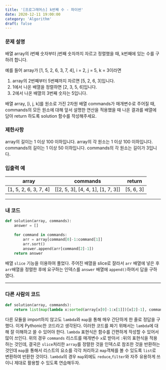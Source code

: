 ```yaml
---
title: '[프로그래머스] k번째 수 - 파이썬'
date: 2020-12-11 19:00:00
category: 'Algorithm'
draft: false
---
```


### 문제 설명
배열 array의 i번째 숫자부터 j번째 숫자까지 자르고 정렬했을 때, k번째에 있는 수를 구하려 합니다.

예를 들어 array가 [1, 5, 2, 6, 3, 7, 4], i = 2, j = 5, k = 3이라면

1. array의 2번째부터 5번째까지 자르면 [5, 2, 6, 3]입니다.
2. 1에서 나온 배열을 정렬하면 [2, 3, 5, 6]입니다.
3. 2에서 나온 배열의 3번째 숫자는 5입니다.

배열 array, [i, j, k]를 원소로 가진 2차원 배열 commands가 매개변수로 주어질 때, commands의 모든 원소에 대해 앞서 설명한 연산을 적용했을 때 나온 결과를 배열에 담아 return 하도록 solution 함수를 작성해주세요.


### 제한사항
array의 길이는 1 이상 100 이하입니다.
array의 각 원소는 1 이상 100 이하입니다.
commands의 길이는 1 이상 50 이하입니다.
commands의 각 원소는 길이가 3입니다.


### 입출력 예
|array	|commands	|return|
|---|---|---|
|[1, 5, 2, 6, 3, 7, 4]|	[[2, 5, 3], [4, 4, 1], [1, 7, 3]]	|[5, 6, 3]|

---


###  내 코드
```python
def solution(array, commands):
    answer = []
    
    for command in commands:
        arr = array[command[0]-1:command[1]]
        arr.sort()
        answer.append(arr[command[2]-1])    
    return answer
```
배열 `slice` 기능을 이용하여 풀었다. 주어진 배열을 slice로 잘라서 `arr` 배열에 넣은 후 `arr`배열을 정렬한 후에 요구하는 인덱스를 `answer` 배열에 `append()`하여서 답을 구하였다.


---


### 다른 사람의 코드
```python
def solution(array, commands):
    return list(map(lambda x:sorted(array[x[0]-1:x[1]])[x[2]-1], commands))
```
다른 모듈을 import하지 않고도 `lambda`와 `map`을 통해 매우 간단하게 한 줄로 정답을 구했다. 이게 Pythonic한 코드라고 생각된다. 이러한 코드를 짜기 위해서는 `lambda`에 대해 잘 이해하고 쓸 수 있어야 한다. `lambda` 표현식은 함수를 간편하게 작성할 수 있어서 많이 쓰인다. 위의 경우 `commands` 리스트를 매개변수 `x`로 받아서 `:`뒤의 표현식을 적용하는 것인데, 결국은 `slice`처리한 `array`를 정렬한 것을 인덱스로 참조한 것을 반환하는 것인데 `map`을 통해서 리스트의 요소를 각각 처리하고 `map`객체를 볼 수 있도록 `list`로 변환하여 반환한 것이다. `lambda`의 경우 `map`외에도 `reduce`,`filter`와 자주 유용하게 쓰이니 제대로 활용할 수 있도록 연습해두자. 